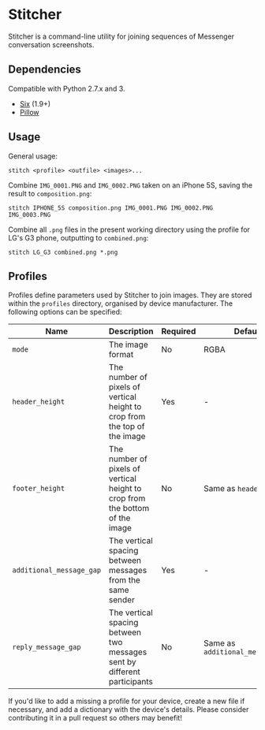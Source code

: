 # Stitcher

Stitcher is a command-line utility for joining sequences of Messenger
conversation screenshots.

## Dependencies

Compatible with Python 2.7.x and 3.

 - [Six](https://pypi.python.org/pypi/six) (1.9+)
 - [Pillow](https://pypi.python.org/pypi/Pillow)

## Usage

General usage:

    stitch <profile> <outfile> <images>...

Combine `IMG_0001.PNG` and `IMG_0002.PNG` taken on an iPhone 5S, saving the
result to `composition.png`:

    stitch IPHONE_5S composition.png IMG_0001.PNG IMG_0002.PNG IMG_0003.PNG

Combine all `.png` files in the present working directory using the profile
for LG's G3 phone, outputting to `combined.png`:

    stitch LG_G3 combined.png *.png

## Profiles

Profiles define parameters used by Stitcher to join images. They are stored
within the `profiles` directory, organised by device manufacturer. The
following options can be specified:

| Name                     | Description                                                                  | Required | Default                          |
|--------------------------|------------------------------------------------------------------------------|----------|----------------------------------|
| `mode`                   | The image format                                                             | No       | RGBA                             |
| `header_height`          | The number of pixels of vertical height to crop from the top of the image    | Yes      | -                                |
| `footer_height`          | The number of pixels of vertical height to crop from the bottom of the image | No       | Same as `header_height`          |
| `additional_message_gap` | The vertical spacing between messages from the same sender                   | Yes      | -                                |
| `reply_message_gap`      | The vertical spacing between two messages sent by different participants     | No       | Same as `additional_message_gap` |

If you'd like to add a missing a profile for your device, create a new file if
necessary, and add a dictionary with the device's details. Please consider
contributing it in a pull request so others may benefit!
